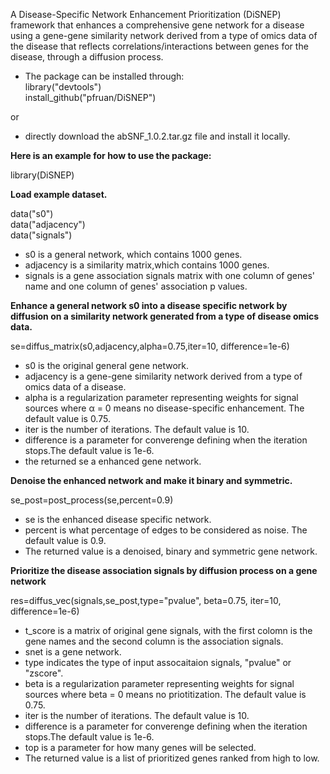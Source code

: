 A Disease-Specific Network Enhancement Prioritization (DiSNEP) framework that enhances a comprehensive gene network for a disease using a gene-gene similarity network derived from a type of omics data of the disease that reflects correlations/interactions between genes for the disease, through a diffusion process.  
  
- The package can be installed through:  
library("devtools")  
install_github("pfruan/DiSNEP")    
  
or  
  
- directly download the abSNF_1.0.2.tar.gz file and install it locally.  
  
**Here is an example for how to use the package:** 
  
library(DiSNEP)   
  
**Load example dataset.**
  
data("s0")  
data("adjacency")  
data("signals")  

- s0 is a general network, which contains 1000 genes.  
- adjacency is a similarity matrix,which contains 1000 genes.  
- signals is a gene association signals matrix with one column of genes' name and one column of genes' association p values.
    
**Enhance a general network s0 into a disease specific network by diffusion on a similarity network generated from a type of disease omics data.**  
    
se=diffus_matrix(s0,adjacency,alpha=0.75,iter=10, difference=1e-6)  

- s0 is the original general gene network.  
- adjacency	is a gene-gene similarity network derived from a type of omics data of a disease.  
- alpha is a regularization parameter representing weights for signal sources where α = 0 means no disease-specific enhancement. The default value is 0.75.   
- iter is the number of iterations. The default value is 10.  
- difference	is a parameter for converenge defining when the iteration stops.The default value is 1e-6.  
- the returned se a enhanced gene network.  
  
  
**Denoise the enhanced network and make it binary and symmetric.**
  
se_post=post_process(se,percent=0.9) 
  
- se is the enhanced disease specific network. 
- percent is what percentage of edges to be considered as noise. The default value is 0.9.  
- The returned value is a denoised, binary and symmetric gene network.  
  
  
**Prioritize the disease association signals by diffusion process on a gene network**
    
res=diffus_vec(signals,se_post,type="pvalue", beta=0.75, iter=10, difference=1e-6)  
  
- t_score is a matrix of original gene signals, with the first colomn is the gene names and the second column is the association signals.  
- snet is a gene network.  
- type indicates the type of input assocaitaion signals, "pvalue" or "zscore". 
- beta is a regularization parameter representing weights for signal sources where beta = 0 means no priotitization. The default value is 0.75.   
- iter is the number of iterations. The default value is 10.    
- difference	is a parameter for converenge defining when the iteration stops.The default value is 1e-6.   
- top is a parameter for how many genes will be selected.
- The returned value is a list of prioritized genes ranked from high to low.  
